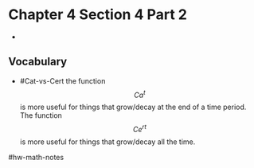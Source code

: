 # Chapter 4 Section 4 Part 2
- 

## Vocabulary
- #Cat-vs-Cert the function $$Ca^t$$ is more useful for things that grow/decay at the end of a time period. The function $$Ce^{rt}$$ is more useful for things that grow/decay all the time.

#hw-math-notes
